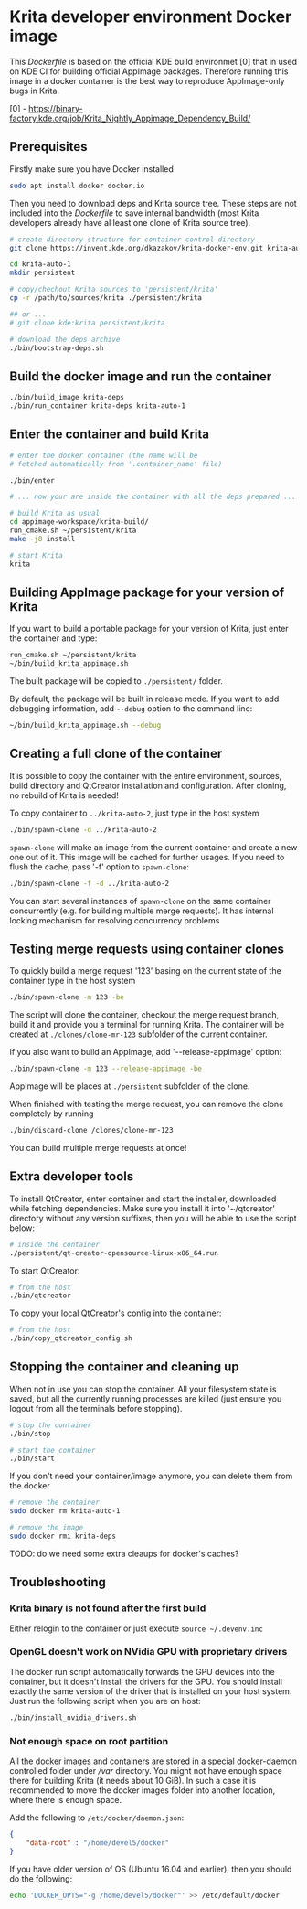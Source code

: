# Krita developer environment Docker image

This *Dockerfile* is based on the official KDE build environmet [0]
that in used on KDE CI for building official AppImage packages.
Therefore running this image in a docker container is the best way
to reproduce AppImage-only bugs in Krita.

[0] - https://binary-factory.kde.org/job/Krita_Nightly_Appimage_Dependency_Build/

## Prerequisites

Firstly make sure you have Docker installed

```bash
sudo apt install docker docker.io
```

Then you need to download deps and Krita source tree. These steps are not
included into the *Dockerfile* to save internal bandwidth (most Krita
developers already have al least one clone of Krita source tree).

```bash
# create directory structure for container control directory
git clone https://invent.kde.org/dkazakov/krita-docker-env.git krita-auto-1

cd krita-auto-1
mkdir persistent

# copy/chechout Krita sources to 'persistent/krita'
cp -r /path/to/sources/krita ./persistent/krita

## or ...
# git clone kde:krita persistent/krita

# download the deps archive
./bin/bootstrap-deps.sh
```

## Build the docker image and run the container

```bash
./bin/build_image krita-deps
./bin/run_container krita-deps krita-auto-1
```

## Enter the container and build Krita

```bash
# enter the docker container (the name will be
# fetched automatically from '.container_name' file)

./bin/enter

# ... now your are inside the container with all the deps prepared ...

# build Krita as usual
cd appimage-workspace/krita-build/
run_cmake.sh ~/persistent/krita
make -j8 install

# start Krita
krita

```

## Building AppImage package for your version of Krita

If you want to build a portable package for your version of Krita, just enter
the container and type:

```bash
run_cmake.sh ~/persistent/krita
~/bin/build_krita_appimage.sh
```

The built package will be copied to `./persistent/` folder.

By default, the package will be built in release mode. If you want to
add debugging information, add `--debug` option to the command line:

```bash
~/bin/build_krita_appimage.sh --debug
```

## Creating a full clone of the container

It is possible to copy the container with the entire environment, sources,
build directory and QtCreator installation and configuration. After cloning,
no rebuild of Krita is needed!

To copy container to `../krita-auto-2`, just type in the host system

```bash
./bin/spawn-clone -d ../krita-auto-2
```

`spawn-clone` will make an image from the current container and create a
new one out of it. This image will be cached for further usages. If you need 
to flush the cache, pass '-f' option to `spawn-clone`:

```bash
./bin/spawn-clone -f -d ../krita-auto-2
```

You can start several instances of `spawn-clone` on the same container
concurrently (e.g. for building multiple merge requests). It has internal
locking mechanism for resolving concurrency problems

## Testing merge requests using container clones

To quickly build a merge request '123' basing on the current state of the 
container type in the host system

```bash
./bin/spawn-clone -m 123 -be
```

The script will clone the container, checkout the merge request branch,
build it and provide you a terminal for running Krita. The container 
will be created at `./clones/clone-mr-123` subfolder of the current container.

If you also want to build an AppImage, add '--release-appimage' option:

```bash
./bin/spawn-clone -m 123 --release-appimage -be
```

AppImage will be places at `./persistent` subfolder of the clone.

When finished with testing the merge request, you can remove the clone
completely by running

```bash
./bin/discard-clone /clones/clone-mr-123
```

You can build multiple merge requests at once!

## Extra developer tools

To install QtCreator, enter container and start the installer, downloaded while
fetching dependencies. Make sure you install it into '~/qtcreator' directory
without any version suffixes, then you will be able to use the script below:

```bash
# inside the container
./persistent/qt-creator-opensource-linux-x86_64.run
```

To start QtCreator:

```bash
# from the host
./bin/qtcreator
```

To copy your local QtCreator's config into the container:

```bash
# from the host
./bin/copy_qtcreator_config.sh
```

## Stopping the container and cleaning up

When not in use you can stop the container. All your filesystem state is saved, but
all the currently running processes are killed (just ensure you logout from all the
terminals before stopping).

```bash
# stop the container
./bin/stop

# start the container
./bin/start
```

If you don't need your container/image anymore, you can delete them from the docker

```bash
# remove the container
sudo docker rm krita-auto-1

# remove the image
sudo docker rmi krita-deps
```

TODO: do we need some extra cleaups for docker's caches?


## Troubleshooting

### Krita binary is not found after the first build

Either relogin to the container or just execute `source ~/.devenv.inc`

### OpenGL doesn't work on NVidia GPU with proprietary drivers

The docker run script automatically forwards the GPU devices into the container, but it
doesn't install the drivers for the GPU. You should install exactly the same version of
the driver that is installed on your host system. Just run the following script when you
are on host:

```bash
./bin/install_nvidia_drivers.sh
```

### Not enough space on root partition

All the docker images and containers are stored in a special docker-daemon controlled
folder under */var* directory. You might not have enough space there for building Krita
(it needs about 10 GiB). In such a case it is recommended to move the docker images
folder into another location, where there is enough space.

Add the following to `/etc/docker/daemon.json`:

```json
{
    "data-root" : "/home/devel5/docker"
}
```

If you have older version of OS (Ubuntu 16.04 and earlier), then you should 
do the following:

```bash
echo 'DOCKER_OPTS="-g /home/devel5/docker"' >> /etc/default/docker
```
